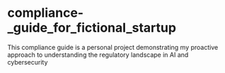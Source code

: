 # compliance-_guide_for_fictional_startup
This compliance guide is a personal project demonstrating my proactive approach to understanding the regulatory landscape in AI and cybersecurity
